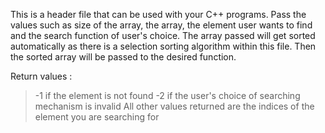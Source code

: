 This is a header file that can be used with your C++ programs. Pass the values such as size of the array, the array, the element user wants to find and the search function of user's choice. The array passed will get sorted automatically as there is a selection sorting algorithm within this file. Then the sorted array will be passed to the desired function.

Return values :

 > -1 if the element is not found
 > -2 if the user's choice of searching mechanism is invalid
 > All other values returned are the indices of the element you are searching for